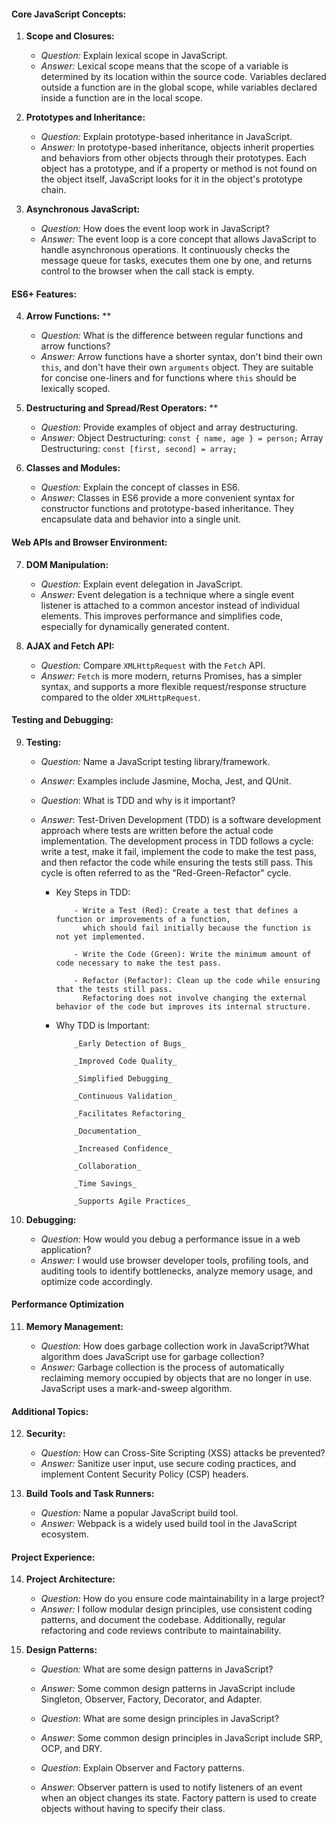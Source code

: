 #### Core JavaScript Concepts:

1. **Scope and Closures:**

   - _Question:_ Explain lexical scope in JavaScript.
   - _Answer:_ Lexical scope means that the scope of a variable is determined by its location within the source code. Variables declared outside a function are in the global scope, while variables declared inside a function are in the local scope.

2. **Prototypes and Inheritance:**

   - _Question:_ Explain prototype-based inheritance in JavaScript.
   - _Answer:_ In prototype-based inheritance, objects inherit properties and behaviors from other objects through their prototypes. Each object has a prototype, and if a property or method is not found on the object itself, JavaScript looks for it in the object's prototype chain.

3. **Asynchronous JavaScript:**
   - _Question:_ How does the event loop work in JavaScript?
   - _Answer:_ The event loop is a core concept that allows JavaScript to handle asynchronous operations. It continuously checks the message queue for tasks, executes them one by one, and returns control to the browser when the call stack is empty.

#### ES6+ Features:

4. **Arrow Functions:** \*\*

   - _Question:_ What is the difference between regular functions and arrow functions?
   - _Answer:_ Arrow functions have a shorter syntax, don't bind their own `this`, and don't have their own `arguments` object. They are suitable for concise one-liners and for functions where `this` should be lexically scoped.

5. **Destructuring and Spread/Rest Operators:** \*\*

   - _Question:_ Provide examples of object and array destructuring.
   - _Answer:_ Object Destructuring: `const { name, age } = person;` Array Destructuring: `const [first, second] = array;`

6. **Classes and Modules:**
   - _Question:_ Explain the concept of classes in ES6.
   - _Answer:_ Classes in ES6 provide a more convenient syntax for constructor functions and prototype-based inheritance. They encapsulate data and behavior into a single unit.

#### Web APIs and Browser Environment:

7. **DOM Manipulation:**

   - _Question:_ Explain event delegation in JavaScript.
   - _Answer:_ Event delegation is a technique where a single event listener is attached to a common ancestor instead of individual elements. This improves performance and simplifies code, especially for dynamically generated content.

8. **AJAX and Fetch API:**
   - _Question:_ Compare `XMLHttpRequest` with the `Fetch` API.
   - _Answer:_ `Fetch` is more modern, returns Promises, has a simpler syntax, and supports a more flexible request/response structure compared to the older `XMLHttpRequest`.

#### Testing and Debugging:

9.  **Testing:**

    - _Question:_ Name a JavaScript testing library/framework.
    - _Answer:_ Examples include Jasmine, Mocha, Jest, and QUnit.

    - _Question_: What is TDD and why is it important?
    - _Answer_: Test-Driven Development (TDD) is a software development approach where tests are written before the actual code implementation. The development process in TDD follows a cycle: write a test, make it fail, implement the code to make the test pass, and then refactor the code while ensuring the tests still pass. This cycle is often referred to as the "Red-Green-Refactor" cycle.

      - Key Steps in TDD:

                - Write a Test (Red): Create a test that defines a function or improvements of a function,
                  which should fail initially because the function is not yet implemented.

                - Write the Code (Green): Write the minimum amount of code necessary to make the test pass.

                - Refactor (Refactor): Clean up the code while ensuring that the tests still pass.
                  Refactoring does not involve changing the external behavior of the code but improves its internal structure.

      - Why TDD is Important:

                _Early Detection of Bugs_

                _Improved Code Quality_

                _Simplified Debugging_

                _Continuous Validation_

                _Facilitates Refactoring_

                _Documentation_

                _Increased Confidence_

                _Collaboration_

                _Time Savings_

                _Supports Agile Practices_

10. **Debugging:**

    - _Question:_ How would you debug a performance issue in a web application?
    - _Answer:_ I would use browser developer tools, profiling tools, and auditing tools to identify bottlenecks, analyze memory usage, and optimize code accordingly.

#### Performance Optimization

11. **Memory Management:**

    - _Question:_ How does garbage collection work in JavaScript?What algorithm does JavaScript use for garbage collection?
    - _Answer:_ Garbage collection is the process of automatically reclaiming memory occupied by objects that are no longer in use. JavaScript uses a mark-and-sweep algorithm.

#### Additional Topics:

12. **Security:**

    - _Question:_ How can Cross-Site Scripting (XSS) attacks be prevented?
    - _Answer:_ Sanitize user input, use secure coding practices, and implement Content Security Policy (CSP) headers.

13. **Build Tools and Task Runners:**

    - _Question:_ Name a popular JavaScript build tool.
    - _Answer:_ Webpack is a widely used build tool in the JavaScript ecosystem.

#### Project Experience:

14. **Project Architecture:**

    - _Question:_ How do you ensure code maintainability in a large project?
    - _Answer:_ I follow modular design principles, use consistent coding patterns, and document the codebase. Additionally, regular refactoring and code reviews contribute to maintainability.

15. **Design Patterns:**

    - _Question:_ What are some design patterns in JavaScript?
    - _Answer:_ Some common design patterns in JavaScript include Singleton, Observer, Factory, Decorator, and Adapter.

    - _Question_: What are some design principles in JavaScript?
    - _Answer_: Some common design principles in JavaScript include SRP, OCP, and DRY.

    - _Question_: Explain Observer and Factory patterns.
    - _Answer_: Observer pattern is used to notify listeners of an event when an object changes its state. Factory pattern is used to create objects without having to specify their class.
